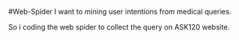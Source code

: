 #Web-Spider
I want to mining user intentions from medical queries.

So i coding the web spider to collect the query on ASK120 website.
